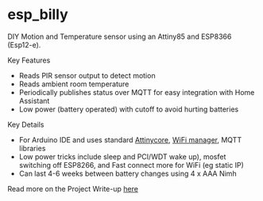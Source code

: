 # esp_billy
DIY Motion and Temperature sensor using an Attiny85 and ESP8366 (Esp12-e).


Key Features
 - Reads PIR sensor output to detect motion
 - Reads ambient room temperature
 - Periodically publishes status over MQTT for easy integration with Home Assistant
 - Low power (battery operated) with cutoff to avoid hurting batteries

Key Details
 - For Arduino IDE and uses standard [Attinycore](https://github.com/SpenceKonde/ATTinyCore), [WiFi manager](https://github.com/tzapu/WiFiManager), MQTT libraries
 - Low power tricks include sleep and PCI/WDT wake up), mosfet switching off ESP8266, and Fast connect more for WiFi (eg static IP)
 - Can last 4-6 weeks between battery changes using 4 x AAA Nimh 

Read more on the Project Write-up [here](https://www.nyctinker.com/post/attiny85-projects-diy-wireless-room-sensor)
